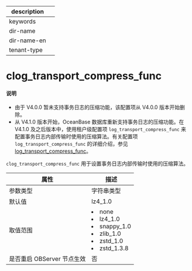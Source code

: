 |description||
|---|---|
|keywords||
|dir-name||
|dir-name-en||
|tenant-type||

# clog_transport_compress_func

<main id="notice" type='explain'>
<h4>说明</h4>
<ul><li>由于 V4.0.0 暂未支持事务日志的压缩功能，该配置项从 V4.0.0 版本开始删除。</li>
<li>从 V4.1.0 版本开始，OceanBase 数据库重新支持事务日志的压缩功能。在 V4.1.0 及之后版本中，使用租户级配置项 <code>log_transport_compress_func</code> 来配置事务日志内部传输时使用的压缩算法。有关配置项 <code>log_transport_compress_func</code> 的详细介绍，参见 <a href="../400.tenant-level-configuration-items/5400.log_transport_compress_func.md">log_transport_compress_func</a>。</li></ul>
</main>

`clog_transport_compress_func` 用于设置事务日志内部传输时使用的压缩算法。

|      **属性**      |         **描述**                   |
|------------------|-----------------------------------------------------------------------------|
| 参数类型                   | 字符串类型          |
| 默认值                     | lz4_1.0        |
| 取值范围                   | </li><li> none   </li><li> lz4_1.0   </li><li> snappy_1.0   </li><li> zlib_1.0   </li><li> zstd_1.0   </li><li> zstd_1.3.8    |
| 是否重启 OBServer 节点生效 | 否                     |



